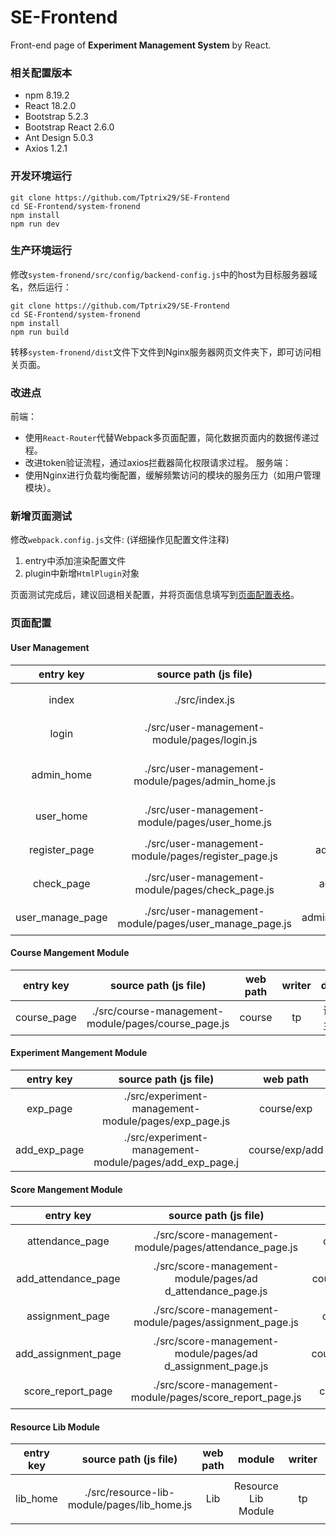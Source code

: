 # SE-Frontend 
Front-end page of **Experiment Management System** by React.

### 相关配置版本
- npm 8.19.2
- React 18.2.0
- Bootstrap 5.2.3
- Bootstrap React 2.6.0
- Ant Design 5.0.3
- Axios 1.2.1

### 开发环境运行
```
git clone https://github.com/Tptrix29/SE-Frontend
cd SE-Frontend/system-fronend
npm install
npm run dev
```

### 生产环境运行

修改`system-fronend/src/config/backend-config.js`中的host为目标服务器域名，然后运行：

```shell
git clone https://github.com/Tptrix29/SE-Frontend
cd SE-Frontend/system-fronend
npm install 
npm run build
```

转移`system-fronend/dist`文件下文件到Nginx服务器网页文件夹下，即可访问相关页面。

### 改进点
前端：
- 使用`React-Router`代替Webpack多页面配置，简化数据页面内的数据传递过程。
- 改进token验证流程，通过axios拦截器简化权限请求过程。
服务端：
- 使用Nginx进行负载均衡配置，缓解频繁访问的模块的服务压力（如用户管理模块）。

### 新增页面测试

修改`webpack.config.js`文件: (详细操作见配置文件注释)
1. entry中添加渲染配置文件
2. plugin中新增`HtmlPlugin`对象

页面测试完成后，建议回退相关配置，并将页面信息填写到[页面配置表格](#页面配置)。

### 页面配置

#### User Management 

|entry key|source path (js file)| web path| writer | desp |
|:--:|:--:|:--:|:--:|:--:|
|index|./src/index.js|index.html| tp | 测试主页 |
|login|./src/user-management-module/pages/login.js|login| tp | 登录界面 |
|admin_home|./src/user-management-module/pages/admin_home.js|admin| tp | 管理员主页 |
|user_home|./src/user-management-module/pages/user_home.js|user| tp | 用户主页 |
|register_page|./src/user-management-module/pages/register_page.js|admin/register| tp | 用户注册 |
|    check_page    |    ./src/user-management-module/pages/check_page.js    |    admin/check    | tp | 用户查验 |
| user_manage_page | ./src/user-management-module/pages/user_manage_page.js | admin/user_manage | tp | 用户管理 |

#### Course Mangement Module

|  entry key  |                source path (js file)                | web path | writer |   desp   |
| :---------: | :-------------------------------------------------: | :------: | :----: | :------: |
| course_page | ./src/course-management-module/pages/course_page.js |  course  |   tp   | 课程主页 |

#### Experiment Mangement Module

|  entry key   |                  source path (js file)                  |    web path    | Writer |   desp   |
| :----------: | :-----------------------------------------------------: | :------------: | :----: | :------: |
|   exp_page   |  ./src/experiment-management-module/pages/exp_page.js   |   course/exp   |   tp   | 实验信息 |
| add_exp_page | ./src/experiment-management-module/pages/add_exp_page.j | course/exp/add |   tp   | 实验添加 |

#### Score Mangement Module

|      entry key      |                    source path (js file)                    |       web path        | writer |   desp   |
| :-----------------: | :---------------------------------------------------------: | :-------------------: | :----: | :------: |
|   attendance_page   |   ./src/score-management-module/pages/attendance_page.js    |   course/attendance   |   tp   | 考勤信息 |
| add_attendance_page | ./src/score-management-module/pages/ad d_attendance_page.js | course/attendance/add |   tp   | 考勤添加 |
|   assignment_page   |   ./src/score-management-module/pages/assignment_page.js    |   course/assignment   |   tp   | 作业信息 |
| add_assignment_page | ./src/score-management-module/pages/ad d_assignment_page.js | course/assignment/add |   tp   | 作业添加 |
|  score_report_page  |  ./src/score-management-module/pages/score_report_page.js   |  course/score_report  |   tp   | 成绩报告 |

#### Resource Lib Module

| entry key |            source path (js file)            | web path |       module        | writer | desp       |
| :-------: | :-----------------------------------------: | :------: | :-----------------: | :----: | ---------- |
| lib_home  | ./src/resource-lib-module/pages/lib_home.js |   Lib    | Resource Lib Module |   tp   | 资料库主页 |



